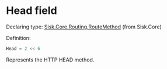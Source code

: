 <!--

Copyrights 2023 Sisk Framework - CypherPotato
Published under MIT license

!!! DO NOT EDIT THIS FILE !!!
This file was generated by a tool in the Sisk package. To edit the information in this documentation,
edit the XML documentation present in the Sisk source code.

-->


# Head field

Declaring type: [Sisk.Core.Routing.RouteMethod](/read?q=/contents/spec/Sisk.Core.Routing.RouteMethod.md) (from Sisk.Core)


Definition:

```cs
Head = 2 << 6
```

Represents the HTTP HEAD method.

